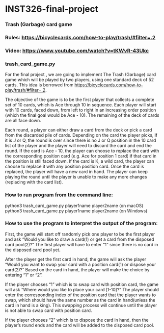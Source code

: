 # INST326-final-project
### Trash (Garbage) card game
### Rules: https://bicyclecards.com/how-to-play/trash/#filter=.2 
### Video: https://www.youtube.com/watch?v=tKWvR-43Ukc 


### trash_card_game.py
For the final project , we are going to implement The Trash (Garbage) card game which will be played by two players, using one standard deck of 52 cards. This idea is borrowed from https://bicyclecards.com/how-to-play/trash/#filter=.2. 

The objective of the game is to be the first player that collects a complete set of 10 cards, which is Ace through 10 in sequence. Each player will start with 10 cards, faced down, from left to right in an increasing order position (which the final goal would be Ace - 10). The remaining of the deck of cards are all face down. 

Each round, a player can either draw a card from the deck or pick a card from the discarded pile of cards. Depending on the card the player picks, if it is J or Q, the round is over since there is no J or Q position in the 10 card list of the player and the player will need to discard the card and end the round. If the card is Ace - 10, the player can choose to replace the card with the corresponding position card (e.g. Ace for position 1 card) if that card in the position is still faced down. If the card is K, a wild card, the player can choose to replace it with any position position card. Once the card is replaced, the player will have a new card in hand. The player can keep playing the round until the player is unable to make any more changes (replacing with the card list). 


### How to run program from the command line:
python3 trash_card_game.py player1name player2name  (on macOS) 
python3 trash_card_game.py player1name player2name  (on Windows) 


### How to use the program to interpret the output of the program: 
First, the game will start off randomly pick one player to be the first player and ask “Would you like to draw a card(1) or get a card from the disposed card pool(2)?” The first player will have to enter “1” since there is no card in the disposed card pool yet.

After the player get the first card in hand, the game will ask the player “Would you want to swap your card with a position card(1) or dispose your card(2)?” Based on the card in hand, the player will make the choice by entering “1” or “2”.

If the player chooses “1” which is to swap card with position card, the game will ask “Where would you like to place your card [1-10]?” The player should enter the corresponding index of the position card that the player wants to swap, which should have the same number as the card in hand(unless the card in hand is a king). This swapping process will continue until the player is not able to swap card with position card.

If the player chooses “2” which is to dispose the card in hand, then the player’s round ends and the card will be added to the disposed card pool.
